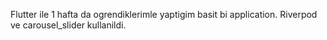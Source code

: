 Flutter ile 1 hafta da ogrendiklerimle yaptigim basit bi application. Riverpod ve carousel_slider kullanildi. 
